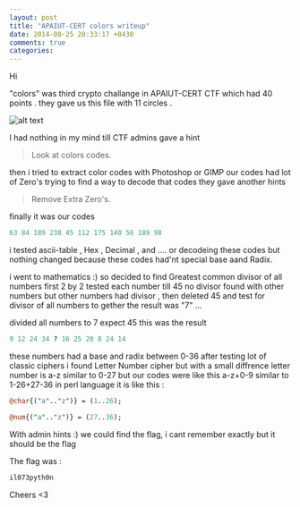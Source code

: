 ```yaml
---
layout: post
title: "APAIUT-CERT colors writeup"
date: 2014-08-25 20:33:17 +0430
comments: true
categories: 
---
```


Hi

"colors" was third crypto challange in APAIUT-CERT CTF which had 40 points .
they gave us this file with 11 circles .


![alt text](http://up.ashiyane.org/images/29g2rhia2m2dt8jq83mr.png "crypto 3")

I had nothing in my mind till CTF admins gave a hint 
>Look at colors codes.

then i tried to extract color codes with Photoshop or GIMP
our codes had lot of Zero's
trying to find a way to decode that codes they gave another hints 
>Remove Extra Zero's.

finally it was our codes 


```perl
63 84 189 238 45 112 175 140 56 189 98
```


i tested ascii-table , Hex , Decimal , and .... or decodeing these codes but nothing changed because these codes had'nt special base aand Radix.

i went to mathematics :) so decided to find Greatest common divisor of all numbers
first 2 by 2 tested each number till 45 no divisor found with other numbers but other numbers had divisor , then deleted 45 and test for divisor of all numbers to gether 
the result was "7" ...

divided all numbers to 7 expect 45 
this was the result 

```perl
9 12 24 34 ? 16 25 20 8 24 14
```

these numbers had a base and radix between 0-36 
after testing lot of classic ciphers i found Letter Number cipher
but with a small diffrence letter number is a-z similar to 0-27 
but our codes were like this a-z+0-9 similar to 1-26+27-36
in perl language it is like this : 

```perl
@char{("a".."z")} = (1..26);
```
 
```perl
@num{("a".."z")} = (27..36);
```


With admin hints :) we could find the flag, i cant remember exactly but it should be the flag 

The flag was :

```perl
il073pyth0n
```
  
  Cheers <3